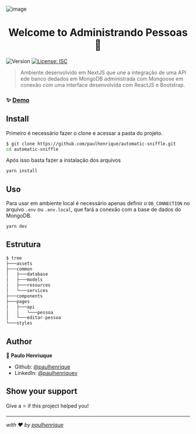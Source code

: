 ![image](https://user-images.githubusercontent.com/22857183/126206980-fe35e763-5dc0-46fe-a874-b3b2dd78dbcf.png)

<h1 align="center">Welcome to Administrando Pessoas 👋</h1>
<p>
  <img alt="Version" src="https://img.shields.io/badge/version-0.1.0-blue.svg?cacheSeconds=2592000" />
  <a href="#" target="_blank">
    <img alt="License: ISC" src="https://img.shields.io/badge/License-ISC-yellow.svg" />
  </a>
</p>


> Ambiente desenvolvido em NextJS que une a integração de uma API ede banco dedados em MongoDB administrada com Mongoose em conexão com uma interface desenvolvida com ReactJS e Bootstrap.

### ✨ [Demo](https://automatic-sniffle.vercel.app/)

## Install
Primeiro é necessário fazer o clone e acessar a pasta do projeto. 
```sh
$ git clone https://github.com/paulhenrique/automatic-sniffle.git
cd automatic-sniffle
```

Após isso basta fazer a instalação dos arquivos
```sh
yarn install
```

## Uso
Para usar em ambiente local é necessário apenas definir o ```DB_CONNECTION``` no arquivo ```.env``` ou ```.env.local```, que fará a conexão com a base de dados do MongoDB. 

```sh
yarn dev
```

## Estrutura 

```sh
$ tree
├───assets
├───common
│   ├───database
│   ├───models
│   ├───resources
│   └───services
├───components
├───pages
│   ├───api
│   │   └───pessoa
│   └───editar-pessoa
└───styles

```
## Author

👤 **Paulo Henriuque**

* Github: [@paulhenrique](https://github.com/paulhenrique)
* LinkedIn: [@paulhenriquev](https://linkedin.com/in/paulhenriquev)

## Show your support

Give a ⭐️ if this project helped you!

***
_with ❤️ by [paulhenrique](https://github.com/paulhenrique)_
